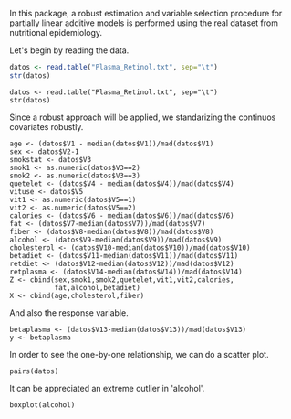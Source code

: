 In this package, a robust estimation and variable selection procedure
for partially linear additive models is performed using the real dataset
from nutritional epidemiology.

Let's begin by reading the data.
``` r
datos <- read.table("Plasma_Retinol.txt", sep="\t")
str(datos)
```

```{r data, results='hide', cache=FALSE, results=FALSE, warning=FALSE, comment=FALSE, message=FALSE}
datos <- read.table("Plasma_Retinol.txt", sep="\t")
str(datos)
```

Since a robust approach will be applied, we standarizing the continuos covariates
robustly.

```{r covariates, results='hide', cache=FALSE, results=FALSE, warning=FALSE, comment=FALSE, message=FALSE}
age <- (datos$V1 - median(datos$V1))/mad(datos$V1)
sex <- datos$V2-1
smokstat <- datos$V3
smok1 <- as.numeric(datos$V3==2)
smok2 <- as.numeric(datos$V3==3)
quetelet <- (datos$V4 - median(datos$V4))/mad(datos$V4)
vituse <- datos$V5
vit1 <- as.numeric(datos$V5==1)
vit2 <- as.numeric(datos$V5==2)
calories <- (datos$V6 - median(datos$V6))/mad(datos$V6)
fat <- (datos$V7-median(datos$V7))/mad(datos$V7)
fiber <- (datos$V8-median(datos$V8))/mad(datos$V8)
alcohol <- (datos$V9-median(datos$V9))/mad(datos$V9)
cholesterol <- (datos$V10-median(datos$V10))/mad(datos$V10)
betadiet <- (datos$V11-median(datos$V11))/mad(datos$V11)
retdiet <- (datos$V12-median(datos$V12))/mad(datos$V12)
retplasma <- (datos$V14-median(datos$V14))/mad(datos$V14)
Z <- cbind(sex,smok1,smok2,quetelet,vit1,vit2,calories,
           fat,alcohol,betadiet)
X <- cbind(age,cholesterol,fiber)
```

And also the response variable.
```{r response, results='hide', cache=FALSE, results=FALSE, warning=FALSE, comment=FALSE, message=FALSE}
betaplasma <- (datos$V13-median(datos$V13))/mad(datos$V13)
y <- betaplasma
```

In order to see the one-by-one relationship, we can do a scatter plot.
```{r scatter, echo=FALSE,warning=FALSE}
pairs(datos)
```

It can be appreciated an extreme outlier in 'alcohol'.
```{r alcohol, echo=FALSE,warning=FALSE}
boxplot(alcohol)
```

